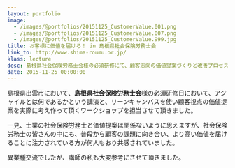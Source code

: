 ```yaml
---
layout: portfolio
image: 
  - /images/@portfolios/20151125_CustomerValue.001.png
  - /images/@portfolios/20151125_CustomerValue.007.png
  - /images/@portfolios/20151125_CustomerValue.999.jpg
title: お客様に価値を届けろ！ in 島根県社会保険労務士会
link_to: http://www.shima-roumu.or.jp/
klass: lecture
desc: 島根県社会保険労務士会様の必須研修にて、顧客志向の価値提案づくりと改善プロセスを体験するワークショップを担当させて頂きました。
date: 2015-11-25 00:00:00
---
```


島根県出雲市において、**島根県社会保険労務士会**様の必須研修日において、アジャイルとは何であるかという講演と、リーンキャンバスを使い顧客視点の価値提案を実際に考え作って頂くワークショップを担当させて頂きました。

一見、士業の社会保険労務士と価値提案は関係ないように思えますが、社会保険労務士の皆さんの中にも、普段から顧客の課題に向き合い、より高い価値を届けることに注力されている方が何人もおり共感されていました。

異業種交流でしたが、講師の私も大変参考にさせて頂きました。